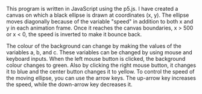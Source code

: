 This program is written in JavaScript using the p5.js. I have created a canvas on which a black ellipse is drawn at coordinates (x, y). The ellipse moves diagonally because of the variable "speed" in addition to both x and y in each animation frame. Once it reaches the canvas boundaries, x > 500 or x < 0, the speed is inverted to make it bounce back.

The colour of the background can change by making the values of the variables a, b, and c. These variables can be changed by using mouse and keyboard inputs. When the left mouse button is clicked, the background colour changes to green. Also by clicking the right mouse button, it changes it to blue and the center button changes it to yellow. To control the speed of the moving ellipse, you can use the arrow keys. The up-arrow key increases the speed, while the down-arrow key decreases it. 
